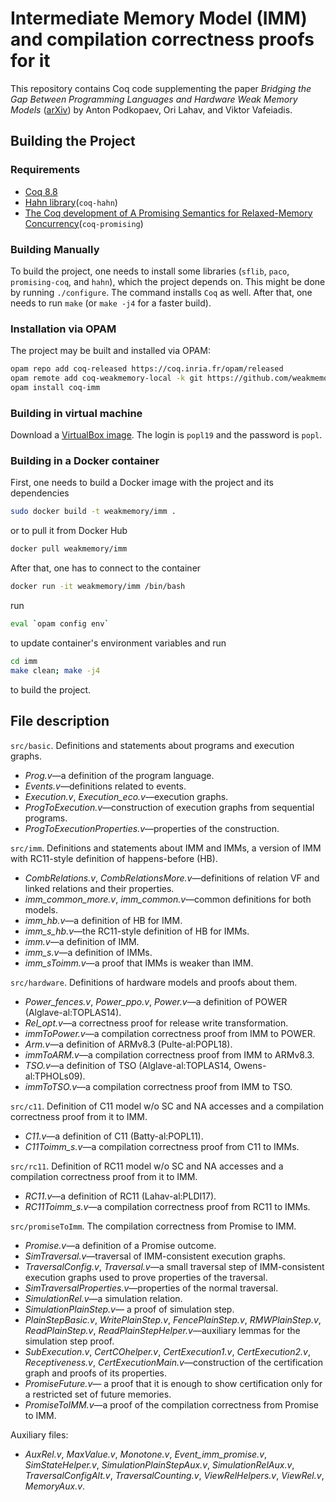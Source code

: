 # Intermediate Memory Model (IMM) and compilation correctness proofs for it

This repository contains Coq code supplementing the paper *Bridging the Gap Between Programming Languages and Hardware Weak Memory Models*
([arXiv](https://arxiv.org/abs/1807.07892)) by Anton Podkopaev, Ori Lahav, and Viktor Vafeiadis.

## Building the Project

### Requirements
* [Coq 8.8](https://coq.inria.fr)
* [Hahn library](https://github.com/vafeiadis/hahn)(`coq-hahn`)
* [The Coq development of A Promising Semantics for Relaxed-Memory Concurrency](https://github.com/anlun/promising-coq/tree/opam_red)(`coq-promising`)

### Building Manually

To build the project, one needs to install some libraries (`sflib`, `paco`, `promising-coq`, and `hahn`), which the project
depends on. This might be done by running `./configure`.
The command installs `Coq` as well. After that, one needs to run `make` (or `make -j4` for a faster build).

### Installation via OPAM
The project may be built and installed via OPAM:
```bash
opam repo add coq-released https://coq.inria.fr/opam/released
opam remote add coq-weakmemory-local -k git https://github.com/weakmemory/local-coq-opam-archive
opam install coq-imm
```

### Building in virtual machine
Download a [VirtualBox image](http://podkopaev.net/popl19-imm-artifact).
The login is `popl19` and the password is `popl`.

### Building in a Docker container
First, one needs to build a Docker image with the project and its dependencies
```bash
sudo docker build -t weakmemory/imm .
```
or to pull it from Docker Hub
```bash
docker pull weakmemory/imm
```
After that, one has to connect to the container

```bash
docker run -it weakmemory/imm /bin/bash
```
run
```bash
eval `opam config env`
```
to update container's environment variables and run
```bash
cd imm
make clean; make -j4
```
to build the project.

## File description
`src/basic`. Definitions and statements about programs and execution graphs.
- *Prog.v*—a definition of the program language.
- *Events.v*—definitions related to events.
- *Execution.v*, *Execution\_eco.v*—execution graphs.
- *ProgToExecution.v*—construction of execution graphs from sequential programs.
- *ProgToExecutionProperties.v*—properties of the construction.

`src/imm`. Definitions and statements about IMM
and IMMs, a version of IMM with RC11-style definition of happens-before (HB).
- *CombRelations.v*, *CombRelationsMore.v*—definitions of relation VF and linked relations and their properties.
- *imm\_common\_more.v*, *imm\_common.v*—common definitions for both models.
- *imm\_hb.v*—a definition of HB for IMM.
- *imm\_s\_hb.v*—the RC11-style definition of HB for IMMs.
- *imm.v*—a definition of IMM.
- *imm\_s.v*—a definition of IMMs.
- *imm\_sToimm.v*—a proof that IMMs is weaker than IMM.

`src/hardware`. Definitions of hardware models and proofs about them.
- *Power\_fences.v*,
  *Power\_ppo.v*,
  *Power.v*—a definition of POWER (Alglave-al:TOPLAS14).
- *Rel\_opt.v*—a correctness proof for release write transformation.
- *immToPower.v*—a compilation correctness proof from IMM to POWER.
- *Arm.v*—a definition of ARMv8.3 (Pulte-al:POPL18).
- *immToARM.v*—a compilation correctness proof from IMM to ARMv8.3.
- *TSO.v*—a definition of TSO (Alglave-al:TOPLAS14, Owens-al:TPHOLs09).
- *immToTSO.v*—a compilation correctness proof from IMM to TSO.

`src/c11`. Definition of C11 model w/o SC and NA accesses and a compilation correctness proof from it to IMM.
- *C11.v*—a definition of C11 (Batty-al:POPL11).
- *C11Toimm\_s.v*—a compilation correctness proof from C11 to IMMs.

`src/rc11`. Definition of RC11 model w/o SC and NA accesses and a compilation correctness proof from it to IMM.
- *RC11.v*—a definition of RC11 (Lahav-al:PLDI17).
- *RC11Toimm\_s.v*—a compilation correctness proof from RC11 to IMMs.

`src/promiseToImm`. The compilation correctness from Promise to IMM.
- *Promise.v*—a definition of a Promise outcome.
- *SimTraversal.v*—traversal of IMM-consistent execution graphs.
- *TraversalConfig.v*, *Traversal.v*—a small traversal step of IMM-consistent execution graphs
    used to prove properties of the traversal.
- *SimTraversalProperties.v*—properties of the normal traversal.
- *SimulationRel.v*—a simulation relation.
- *SimulationPlainStep.v*— a proof of simulation step.
- *PlainStepBasic.v*,
    *WritePlainStep.v*,
    *FencePlainStep.v*,
    *RMWPlainStep.v*,
    *ReadPlainStep.v*,
    *ReadPlainStepHelper.v*—auxiliary lemmas for the simulation step proof.
- *SubExecution.v*,
    *CertCOhelper.v*,
    *CertExecution1.v*,
    *CertExecution2.v*,
    *Receptiveness.v*, *CertExecutionMain.v*—construction of the certification graph and proofs of its properties.
- *PromiseFuture.v*— a proof that it is enough to show certification
    only for a restricted set of future memories.
- *PromiseToIMM.v*—a proof of the compilation correctness from Promise to IMM.

Auxiliary files:
- *AuxRel.v*,
*MaxValue.v*,
*Monotone.v*,
*Event\_imm\_promise.v*,
*SimStateHelper.v*,
*SimulationPlainStepAux.v*,
*SimulationRelAux.v*,
*TraversalConfigAlt.v*,
*TraversalCounting.v*,
*ViewRelHelpers.v*,
*ViewRel.v*,
*MemoryAux.v*.
